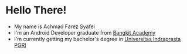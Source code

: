 # Hello There!
- My name is Achmad Farez Syafei
- I'm an Android Developer graduate from [Bangkit Academy](https://bangkit.academy)
- I'm currently getting my bachelor's degree in [Universitas Indraprasta PGRI](unindra.ac.id)
